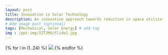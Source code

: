```yaml
---
layout: post
title: Innovation in Solar Technology
description: An innovative approach towards reduction in space utilization by solar plants by using solar trees with an ultimate aim of reducing carbon footprints at IIT Jammu campus.  # Add post description (optional)
# Add image post (optional)
tags: [Mechanical, Solar Energy] # add tag
img : /ppt-img/IITJMU/Slide2.jpg
---
```


{% for i in (1..24) %}
  <img src="{{site.baseurl}}/assets/ppt-img/IITJMU/Slide{{i}}.jpg"/>
{% endfor %}

